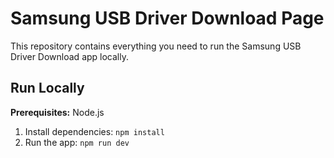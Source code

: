 # Samsung USB Driver Download Page

This repository contains everything you need to run the Samsung USB Driver Download app locally.

## Run Locally

**Prerequisites:** Node.js

1. Install dependencies:
   `npm install`
2. Run the app:
   `npm run dev`
